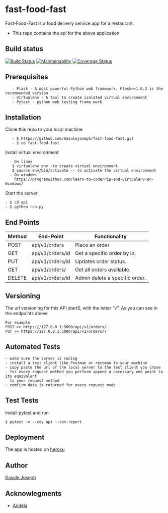 # fast-food-fast
Fast-Food-Fast is a food delivery service app for a restaurant.  
- This repo contains the api for the above application
## Build status
[![Build Status](https://travis-ci.com/Kasulejoseph/fast-food-fast.svg?branch=develop)](https://travis-ci.com/Kasulejoseph/fast-food-fast)
[![Maintainability](https://api.codeclimate.com/v1/badges/3a96327f2825ea0ab3bd/maintainability)](https://codeclimate.com/github/Kasulejoseph/fast-food-fast/maintainability)
[![Coverage Status](https://coveralls.io/repos/github/Kasulejoseph/fast-food-fast/badge.svg?branch=develop)](https://coveralls.io/github/Kasulejoseph/fast-food-fast?branch=develop)
## Prerequisites
``` - Python3.6 - A Programming language that is convienient for this app. version3.6 is highly recommended
   - Flask - A most powerful Python web framework. Flask==1.0.2 is the recommended version
   - Virtualenv - A tool to create isolated virtual environment
   - Pytest - python web testing frame work
   ```
   ## Installation
   Clone this repo to your local machine
   ```
      - $ https://github.com/Kasulejoseph/fast-food-fast.git
      - $ cd fast-food-fast
   ```
   Install virtual environment
   ```
     - On linux
      $ virtualenv env -to create virtual environment
      $ source env/bin/activate -- to activate the virtual environment
     - On windows
       https://programwithus.com/learn-to-code/Pip-and-virtualenv-on-Windows/
   ```
   Start the server
   ```
   - $ cd api
   - $ python run.py
   ```
   ## End Points
   |Method | End-Point | Functionality|
   | ---| --- | ---|
   | POST |api/v1/orders| Place an order |
   | GET |api/v1/orders/id | Get a specific order by id. |
   | PUT |api/v1/orders/id | Updates order status. |
   | GET |api/v1/orders/ | Get all orders available. |
   | DELETE |api/v1/orders/id | Admin delete a specific order. |
   
   ## Versioning
   The url versioning for this API startS, with the letter “v”. As you can see in the endpoints above
   ```
   For example
   POST >> https://127.0.0.1:5000/api/v1/orders/
   PUT >> https://127.0.0.1:5000/api/v1/orders/7
   ```
   ## Automated Tests
   ```
   - make sure the server is runing
   - install a test client like Postman or restman to your machine
   - copy paste the url of the local server to the test client you chose
   - for every request method you perform append a necessary end point to its equivalent
     to your request method
   - comfirm data is returned for every request made
   ```
   ## Test Tests
   Install pytest and run
   ```
   $ pytest -v --cov api --cov-report
   ```
   ## Deployment
   The app is hosted on [heroku](https://fast-food-fast-api-kasule.herokuapp.com/api/v1/orders/)
   ## Author 
   [Kasule Joseph](https://github.com/Kasulejoseph)
   ## Acknowlegments
   - [Andela](https://andela.com/)





